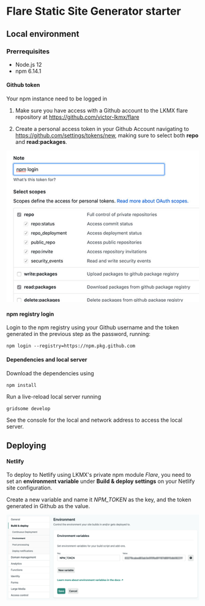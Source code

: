 # Flare Static Site Generator starter

## Local environment

### Prerrequisites

- Node.js 12
- npm 6.14.1

#### Github token 

Your npm instance need to be logged in 

1. Make sure you have access with a Github account to the LKMX flare repository at https://github.com/victor-lkmx/flare

2. Create a personal access token in your Github Account navigating to https://github.com/settings/tokens/new, making sure to select both **repo** and **read:packages**.

![Github token settings](./docs/assets/token_settings.jpg)

#### npm registry login

Login to the npm registry using your Github username and the token generated in the previous step as the password, running:

```
npm login --registry=https://npm.pkg.github.com
```

#### Dependencies and local server

Download the dependencies using

```
npm install
```

Run a live-reload local server running

```
gridsome develop
```

See the console for the local and network address to access the local server.

## Deploying

#### Netlify
To deploy to Netlify using LKMX's private npm module *Flare*, you need to set an **environment variable** under **Build & deploy settings** on your Netlify site configuration.

Create a new variable and name it *NPM_TOKEN* as the key, and the token generated in Github as the value.

![Netlify build & deploy settings](./docs/assets/netlify-npm-token.jpg)
